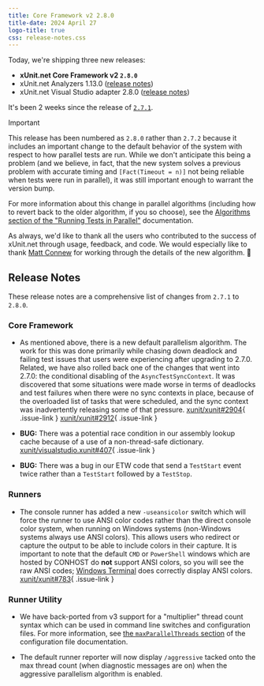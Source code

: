 ```yaml
---
title: Core Framework v2 2.8.0
title-date: 2024 April 27
logo-title: true
css: release-notes.css
---
```


Today, we're shipping three new releases:

* **xUnit.net Core Framework v2 `2.8.0`**
* xUnit.net Analyzers 1.13.0 ([release notes](/releases/analyzers/1.13.0))
* xUnit.net Visual Studio adapter 2.8.0 ([release notes](/releases/visualstudio/2.8.0))

It's been 2 weeks since the release of [`2.7.1`](2.7.1).

> [!IMPORTANT]
> This release has been numbered as `2.8.0` rather than `2.7.2` because it includes an important change to the default behavior of the system with respect to how parallel tests are run. While we don't anticipate this being a problem (and we believe, in fact, that the new system solves a previous problem with accurate timing and `[Fact(Timeout = n)]` not being reliable when tests were run in parallel), it was still important enough to warrant the version bump.
>
> For more information about this change in parallel algorithms (including how to revert back to the older algorithm, if you so choose), see the [Algorithms section of the "Running Tests in Parallel"](/docs/running-tests-in-parallel#algorithms) documentation.

As always, we'd like to thank all the users who contributed to the success of xUnit.net through usage, feedback, and code. We would especially like to thank [Matt Connew](https://github.com/mconnew) for working through the details of the new algorithm. 🎉

## Release Notes

These release notes are a comprehensive list of changes from `2.7.1` to `2.8.0`.

### Core Framework

* As mentioned above, there is a new default parallelism algorithm. The work for this was done primarily while chasing down deadlock and failing test issues that users were experiencing after upgrading to 2.7.0. Related, we have also rolled back one of the changes that went into 2.7.0: the conditional disabling of the `AsyncTestSyncContext`. It was discovered that some situations were made worse in terms of deadlocks and test failures when there were no sync contexts in place, because of the overloaded list of tasks that were scheduled, and the sync context was inadvertently releasing some of that pressure. [xunit/xunit#2904](https://github.com/xunit/xunit/issues/2904){ .issue-link } [xunit/xunit#2912](https://github.com/xunit/xunit/issues/2912){ .issue-link }

* **BUG:** There was a potential race condition in our assembly lookup cache because of a use of a non-thread-safe dictionary. [xunit/visualstudio.xunit#407](https://github.com/xunit/visualstudio.xunit/pull/407){ .issue-link }

* **BUG:** There was a bug in our ETW code that send a `TestStart` event twice rather than a `TestStart` followed by a `TestStop`.

### Runners

* The console runner has added a new `-useansicolor` switch which will force the runner to use ANSI color codes rather than the direct console color system, when running on Windows systems (non-Windows systems always use ANSI colors). This allows users who redirect or capture the output to be able to include colors in their capture. It is important to note that the default `CMD` or `PowerShell` windows which are hosted by CONHOST do **not** support ANSI colors, so you will see the raw ANSI codes; [Windows Terminal](https://learn.microsoft.com/windows/terminal/install) does correctly display ANSI colors. [xunit/xunit#783](https://github.com/xunit/xunit/issues/783){ .issue-link }

### Runner Utility

* We have back-ported from v3 support for a "multiplier" thread count syntax which can be used in command line switches and configuration files. For more information, see [the `maxParallelThreads` section](/docs/configuration-files#maxParallelThreads) of the configuration file documentation.

* The default runner reporter will now display `/aggressive` tacked onto the max thread count (when diagnostic messages are on) when the aggressive parallelism algorithm is enabled.
